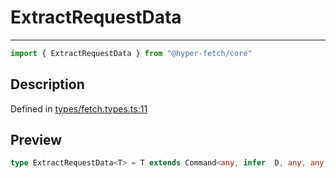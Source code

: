

# ExtractRequestData

<div class="api-docs__separator" data-reactroot="">

---

</div><div class="api-docs__import" data-reactroot="">

```ts
import { ExtractRequestData } from "@hyper-fetch/core"
```

</div><div class="api-docs__section">

## Description

</div><div class="api-docs__description"><span class="api-docs__do-not-parse">



</span></div><p class="api-docs__definition">

Defined in [types/fetch.types.ts:11](https://github.com/BetterTyped/hyper-fetch/blob/7e232edb/packages/core/src/types/fetch.types.ts#L11)

</p><div class="api-docs__section">

## Preview

</div><div class="api-docs__preview type single">

```ts
type ExtractRequestData<T> = T extends Command<any, infer  D, any, any, any, any, any, any, any, any> ? D : never;
```

</div>